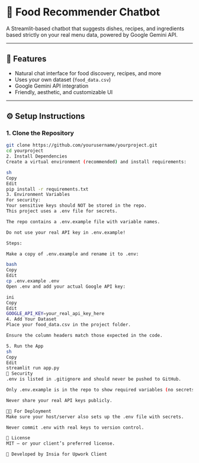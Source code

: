 # 🍲 Food Recommender Chatbot

A Streamlit-based chatbot that suggests dishes, recipes, and ingredients based strictly on your real menu data, powered by Google Gemini API.

---

## 🚀 Features

- Natural chat interface for food discovery, recipes, and more
- Uses your own dataset (`food_data.csv`)
- Google Gemini API integration
- Friendly, aesthetic, and customizable UI

---

## ⚙️ Setup Instructions

### 1. Clone the Repository

```sh
git clone https://github.com/yourusername/yourproject.git
cd yourproject
2. Install Dependencies
Create a virtual environment (recommended) and install requirements:

sh
Copy
Edit
pip install -r requirements.txt
3. Environment Variables
For security:
Your sensitive keys should NOT be stored in the repo.
This project uses a .env file for secrets.

The repo contains a .env.example file with variable names.

Do not use your real API key in .env.example!

Steps:

Make a copy of .env.example and rename it to .env:

bash
Copy
Edit
cp .env.example .env
Open .env and add your actual Google API key:

ini
Copy
Edit
GOOGLE_API_KEY=your_real_api_key_here
4. Add Your Dataset
Place your food_data.csv in the project folder.

Ensure the column headers match those expected in the code.

5. Run the App
sh
Copy
Edit
streamlit run app.py
🔐 Security
.env is listed in .gitignore and should never be pushed to GitHub.

Only .env.example is in the repo to show required variables (no secrets).

Never share your real API keys publicly.

👩‍💻 For Deployment
Make sure your host/server also sets up the .env file with secrets.

Never commit .env with real keys to version control.

📄 License
MIT — or your client’s preferred license.

🤝 Developed by Insia for Upwork Client
